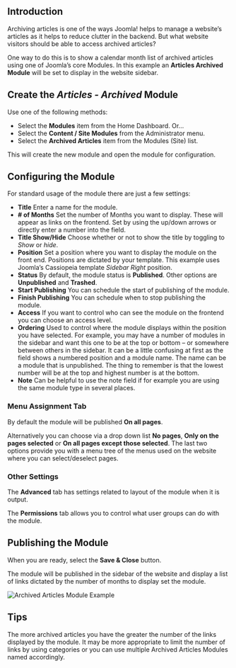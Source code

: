 <!-- Filename: J4.x:How_to_Show_a_Calendar_Month_List_of_Archived_Articles_Using_a_Module / Display title: Archived Articles -->

## Introduction

Archiving articles is one of the ways Joomla! helps to manage a website’s
articles as it helps to reduce clutter in the backend. But what website
visitors should be able to access archived articles?

One way to do this is to show a calendar month list of archived articles
using one of Joomla’s core Modules. In this example an **Articles Archived
Module** will be set to display in the website sidebar.

## Create the *Articles - Archived* Module

Use one of the following methods:
* Select the **Modules** item from the Home Dashboard. Or...
* Select the **Content / Site Modules** from the Administrator menu.
* Select the **Archived Articles** item from the Modules (Site) list.

This will create the new module and open the module for configuration.

## Configuring the Module

For standard usage of the module there are just a few settings:

- **Title** Enter a name for the module.
- **\# of Months** Set the number of Months you want to display. These
will appear as links on the frontend. Set by using the up/down arrows or
directly enter a number into the field.
- **Title Show/Hide** Choose whether or not to show the title by toggling to
*Show* or *hide*.
- **Position** Set a position where you want to display the module on the
front end. Positions are dictated by your template. This example uses Joomla’s
Cassiopeia template *Sidebar Right* position.
- **Status** By default, the module status is **Published**. Other options are
**Unpublished** and **Trashed**.
- **Start Publishing** You can schedule the start of publishing of the
module.
- **Finish Publishing** You can schedule when to stop publishing the
module.
- **Access** If you want to control who can see the module on the
frontend you can choose an access level.
- **Ordering** Used to control where the module displays within the
position you have selected. For example, you may have a number of
modules in the sidebar and want this one to be at the top or bottom – or
somewhere between others in the sidebar. It can be a little confusing at
first as the field shows a numbered position and a module name. The name
can be a module that is unpublished. The thing to remember is that the
lowest number will be at the top and highest number is at the bottom.
- **Note** Can be helpful to use the note field if for example you are
using the same module type in several places.

### Menu Assignment Tab

By default the module will be published **On all pages**.

Alternatively you can choose via a drop down list **No pages**, **Only
on the pages selected** or **On all pages except those selected**. The
last two options provide you with a menu tree of the menus used on the
website where you can select/deselect pages.

### Other Settings

The **Advanced** tab has settings related to layout of the module when it is
output.

The **Permissions** tab allows you to control what user groups can do with
the module.

## Publishing the Module

When you are ready, select the **Save & Close** button.

The module will be published in the sidebar of the website and display a
list of links dictated by the number of months to display set the module.

![Archived Articles Module Example](../../../en/images/modules/modules-archived-articles.png "Archived Articles Module Example")

## Tips

The more archived articles you have the greater the number of the links
displayed by the module. It may be more appropriate to limit the number
of links by using categories or you can use multiple Archived Articles
Modules named accordingly.
